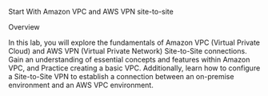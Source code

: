 Start With Amazon VPC and AWS VPN site-to-site

Overview

In this lab, you will explore the fundamentals of Amazon VPC (Virtual Private Cloud) and AWS VPN (Virtual Private Network) Site-to-Site connections. Gain an understanding of essential concepts and features within Amazon VPC, and Practice creating a basic VPC. Additionally, learn how to configure a Site-to-Site VPN to establish a connection between an on-premise environment and an AWS VPC environment.
